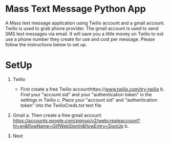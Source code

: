 # Mass Text Message Python App

A Mass text message application using Twilio account and a gmail account. Twilio is used to grab phone provider. The gmail account is used to send SMS text messages via email. It will save you a little money on Twilio to not use a phone number they create for use and cost per message. Please follow the instructions below to set up.

# SetUp

1. Twilio

   - First create a free Twilio accounthttps://www.twilio.com/try-twilio
     b. Find your "account sid" and your "authentication token" in the settings in Twilio
     c. Place your "account sid" and "authentication token" into the TwilioCreds.txt text file

2. Gmail
   a. Then create a free gmail account https://accounts.google.com/signup/v2/webcreateaccount?hl=en&flowName=GlifWebSignIn&flowEntry=SignUp
   b.

3. Next
